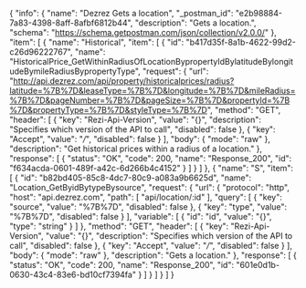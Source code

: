 {
  "info": {
    "name": "Dezrez Gets a location",
    "_postman_id": "e2b98884-7a83-4398-8aff-8afbf6812b44",
    "description": "Gets a location.",
    "schema": "https://schema.getpostman.com/json/collection/v2.0.0/"
  },
  "item": [
    {
      "name": "Historical",
      "item": [
        {
          "id": "b417d35f-8a1b-4622-99d2-c26d96222767",
          "name": "HistoricalPrice_GetWithinRadiusOfLocationBypropertyIdBylatitudeBylongitudeBymileRadiusBypropertyType",
          "request": {
            "url": "http://api.dezrez.com/api/property/historicalprices/radius?latitude=%7B%7D&leaseType=%7B%7D&longitude=%7B%7D&mileRadius=%7B%7D&pageNumber=%7B%7D&pageSize=%7B%7D&propertyId=%7B%7D&propertyType=%7B%7D&styleType=%7B%7D",
            "method": "GET",
            "header": [
              {
                "key": "Rezi-Api-Version",
                "value": "{}",
                "description": "Specifies which version of the API to call",
                "disabled": false
              },
              {
                "key": "Accept",
                "value": "*/*",
                "disabled": false
              }
            ],
            "body": {
              "mode": "raw"
            },
            "description": "Get historical prices within a radius of a location."
          },
          "response": [
            {
              "status": "OK",
              "code": 200,
              "name": "Response_200",
              "id": "f634acda-0601-489f-a42c-6d266b4c4152"
            }
          ]
        }
      ]
    },
    {
      "name": "S",
      "item": [
        {
          "id": "b82bd405-85c8-4dc7-80c9-a083a9b6625d",
          "name": "Location_GetByidBytypeBysource",
          "request": {
            "url": {
              "protocol": "http",
              "host": "api.dezrez.com",
              "path": [
                "api/location/:id"
              ],
              "query": [
                {
                  "key": "source",
                  "value": "%7B%7D",
                  "disabled": false
                },
                {
                  "key": "type",
                  "value": "%7B%7D",
                  "disabled": false
                }
              ],
              "variable": [
                {
                  "id": "id",
                  "value": "{}",
                  "type": "string"
                }
              ]
            },
            "method": "GET",
            "header": [
              {
                "key": "Rezi-Api-Version",
                "value": "{}",
                "description": "Specifies which version of the API to call",
                "disabled": false
              },
              {
                "key": "Accept",
                "value": "*/*",
                "disabled": false
              }
            ],
            "body": {
              "mode": "raw"
            },
            "description": "Gets a location."
          },
          "response": [
            {
              "status": "OK",
              "code": 200,
              "name": "Response_200",
              "id": "601e0d1b-0630-43c4-83e6-bd10cf7394fa"
            }
          ]
        }
      ]
    }
  ]
}